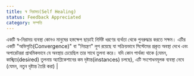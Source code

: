 ```yaml
---
title: স্ব নিরাময়(Self Healing)
status: Feedback Appreciated
category: সম্পত্তি
---
```


একটি স্ব-নিরাময় ব্যবস্থা কোনও মানুষের হস্তক্ষেপ ছাড়াই নির্দিষ্ট ধরণের ব্যর্থতা থেকে পুনরুদ্ধার করতে সক্ষম। 
এটির একটি  "অভিসৃতি(Convergence)" বা "নিয়ন্ত্রণ" লুপ রয়েছে যা সক্রিয়ভাবে সিস্টেমের প্রকৃত অবস্থা দেখে এবং অপারেটররা প্রাথমিকভাবে যে অবস্থায় চেয়েছিল তার সাথে তুলনা করে।
যদি কোন পার্থক্য থাকে (যেমন, কাঙ্খিত(desired) তুলনায় অ্যাপ্লিকেশানের কম দৃষ্টান্ত(instances) চলছে), এটি সংশোধনমূলক ব্যবস্থা নেবে (যেমন, নতুন দৃষ্টান্ত তৈরি করা) |
